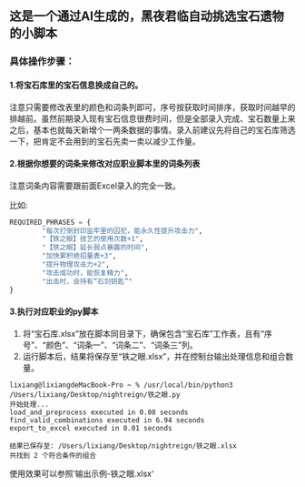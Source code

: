 ## 这是一个通过AI生成的，黑夜君临自动挑选宝石遗物的小脚本

### 具体操作步骤：

#### 1.将宝石库里的宝石信息换成自己的。

​		注意只需要修改表里的颜色和词条列即可，序号按获取时间排序，获取时间越早的排越前。虽然前期录入现有宝石信息很费时间，但是全部录入完成、宝石数量上来之后，基本也就每天新增个一两条数据的事情。录入前建议先将自己的宝石库筛选一下，把肯定不会用到的宝石先卖一卖以减少工作量。



#### 2.根据你想要的词条来修改对应职业脚本里的词条列表

注意词条内容需要跟前面Excel录入的完全一致。

比如:

```python
REQUIRED_PHRASES = {
        "每次打倒封印监牢里的囚犯，能永久性提升攻击力",
        "【铁之眼】技艺的使用次数+1",
        "【铁之眼】延长弱点暴露的时间",
        "加快累积绝招量表+3",
        "提升物理攻击力+2",
        "攻击成功时，能恢复精力",
        "出击时，会持有“石剑钥匙”"
}
```



#### 3.执行对应职业的py脚本

1. 将“宝石库.xlsx”放在脚本同目录下，确保包含“宝石库”工作表，且有“序号”、“颜色”、“词条一”、“词条二”、“词条三”列。
2. 运行脚本后，结果将保存至“铁之眼.xlsx”，并在控制台输出处理信息和组合数量。

```
lixiang@lixiangdeMacBook-Pro ~ % /usr/local/bin/python3 /Users/lixiang/Desktop/nightreign/铁之眼.py
开始处理...
load_and_preprocess executed in 0.08 seconds
find_valid_combinations executed in 6.94 seconds
export_to_excel executed in 0.01 seconds

结果已保存至: /Users/lixiang/Desktop/nightreign/铁之眼.xlsx
共找到 2 个符合条件的组合
```
使用效果可以参照’输出示例-铁之眼.xlsx‘
